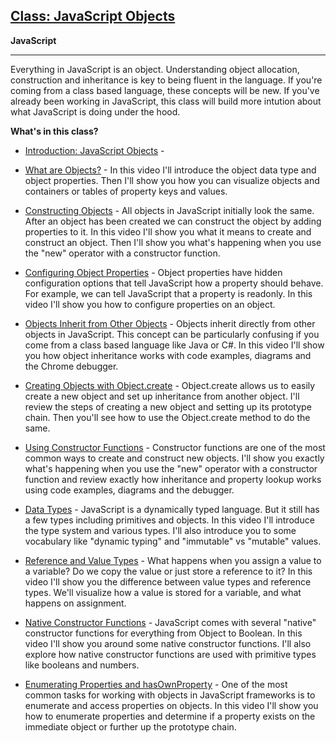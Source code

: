 
## <a href="https://www.eventedmind.com/classes/javascript-objects" target="_blank">Class: JavaScript Objects</a>

**JavaScript**<br>
****

Everything in JavaScript is an object. Understanding object allocation, construction and inheritance is key to being fluent in the language. If you're coming from a class based language, these concepts will be new. If you've already been working in JavaScript, this class will build more intution about what JavaScript is doing under the hood.

**What's in this class?**


* <a href="https://www.eventedmind.com/classes/javascript-objects/introduction" target="_blank">Introduction: JavaScript Objects</a> - 

* <a href="https://www.eventedmind.com/classes/javascript-objects/what-are-objects" target="_blank">What are Objects?</a> - In this video I'll introduce the object data type and object properties. Then I'll show you how you can visualize objects and containers or tables of property keys and values.

* <a href="https://www.eventedmind.com/classes/javascript-objects/constructing-objects" target="_blank">Constructing Objects</a> - All objects in JavaScript initially look the same. After an object has been created we can construct the object by adding properties to it. In this video I'll show you what it means to create and construct an object. Then I'll show you what's happening when you use the "new" operator with a constructor function.

* <a href="https://www.eventedmind.com/classes/javascript-objects/configuring-object-properties" target="_blank">Configuring Object Properties</a> - Object properties have hidden configuration options that tell JavaScript how a property should behave. For example, we can tell JavaScript that a property is readonly. In this video I'll show you how to configure properties on an object.

* <a href="https://www.eventedmind.com/classes/javascript-objects/objects-inherit-from-other-objects" target="_blank">Objects Inherit from Other Objects</a> - Objects inherit directly from other objects in JavaScript. This concept can be particularly confusing if you come from a class based language like Java or C#. In this video I'll show you how object inheritance works with code examples, diagrams and the Chrome debugger.

* <a href="https://www.eventedmind.com/classes/javascript-objects/creating-objects-with-object-create" target="_blank">Creating Objects with Object.create</a> - Object.create allows us to easily create a new object and set up inheritance from another object. I'll review the steps of creating a new object and setting up its prototype chain. Then you'll see how to use the Object.create method to do the same.

* <a href="https://www.eventedmind.com/classes/javascript-objects/using-constructor-functions" target="_blank">Using Constructor Functions</a> - Constructor functions are one of the most common ways to create and construct new objects. I'll show you exactly what's happening when you use the "new" operator with a constructor function and review exactly how inheritance and property lookup works using code examples, diagrams and the debugger.

* <a href="https://www.eventedmind.com/classes/javascript-objects/data-types" target="_blank">Data Types</a> - JavaScript is a dynamically typed language. But it still has a few types including primitives and objects. In this video I'll introduce the type system and various types. I'll also introduce you to some vocabulary like "dynamic typing" and "immutable" vs "mutable" values.

* <a href="https://www.eventedmind.com/classes/javascript-objects/reference-and-value-types" target="_blank">Reference and Value Types</a> - What happens when you assign a value to a variable? Do we copy the value or just store a reference to it? In this video I'll show you the difference between value types and reference types. We'll visualize how a value is stored for a variable, and what happens on assignment.

* <a href="https://www.eventedmind.com/classes/javascript-objects/native-constructor-functions" target="_blank">Native Constructor Functions</a> - JavaScript comes with several "native" constructor functions for everything from Object to Boolean. In this video I'll show you around some native constructor functions. I'll also explore how native constructor functions are used with primitive types like booleans and numbers.

* <a href="https://www.eventedmind.com/classes/javascript-objects/enumerating-properties-and-hasownproperty" target="_blank">Enumerating Properties and hasOwnProperty</a> - One of the most common tasks for working with objects in JavaScript frameworks is to enumerate and access properties on objects. In this video I'll show you how to enumerate properties and determine if a property exists on the immediate object or further up the prototype chain.



